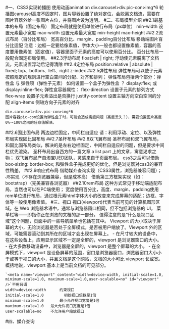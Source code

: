 #一、CSS3实现轮播图
    使用动画animation
    div.carousel>div.pic-con>img*6
    轮播图carousel高度不固定时，图片容器设置了绝对定位，会脱离文档流，需要在图片容器外给一张图片占位，并将图片设为透明。
#二、布局模型介绍
##2.1最基本的布局（固定布局）
    固定布局就是使用单位进行布局（px单位）
    min-width  设置元素最小宽度
    max-width  设置元素最大宽度
    min-height 
    max-height
##2.2流式布局（百分比布局）
    宽高百分比、margin、padding百分比布局
    移动端图片百分比适配
    注意：边框一定要给像素值，字体大小一般也都设置像素值，容器的高度要用像素值（固定值），容器里面子元素的高度可以使用百分比。
        百分比布局一般配合固定布局使用。
##2.3浮动布局
    float:left | right;
    浮动使元素脱离了文档流，元素设置浮动后记得清除
##2.4定位布局
    position:relative | absolute | fixed;
    top、bottom、left、right
    z-index 
##2.5弹性布局
    弹性布局可以使子元素按照规定的规则进行空白空间的分配、对齐和排列；
    弹性布局包括两个部分：弹性盒 与 弹性项（弹性子元素）
    如何设置一个盒子为弹性盒 ？
    display:flex;    或      display:inline-flex;
    弹性盒容器属性：
    flex-direction   设置子元素的排列方式
    flex-wrap 设置子元素溢出是否换行
    justify-content  设置主轴方向空白空间的分配
    align-items 侧轴方向子元素的对齐

    div.carousel>div.pic-con>img*6
    图片容器pic-con设置为弹性盒子时，可能会造成高度问题（高度丢失？），需要设置图片高度0%～100%之间的任意值解决。
    
##2.6固比固布局
    两边边栏固定，中间栏自适应
    请：利用浮动、定位、以及弹性布局实现固比固布局
##2.7圣杯布局
##2.8双飞翼布局
    圣杯布局和双飞翼布局，和固比固布局类似，解决的是左右边栏固定，中间栏自适应的问题，但是要求中间栏优先渲染。
    圣杯布局出自西方的一篇文章 a list part 上的文章，寓意渴求之物；
    双飞翼布局产自淘宝UED团队，灵感来自于页面布局。 
    css3之后可以借助 box-sizing: border-box; 和弹性盒子完成更好的优化，但是浏览器对css3的兼容性稍差。
##2.9响应式布局
    借助媒介查询实现（CSS3属性，浏览器兼容问题）；
    JS实现（不存在浏览器兼容，但是成本高）
    借助第三方框架实现（如：bootstrap）（完美兼容各浏览器）
##2.10rem布局
    这种方式常见于移动端适配布局，当然也可以在PC端使用；
    宽度使用百分比，高度、margin、padding使用rem单位进行布局，通过根元素html字体大小的改变来完成屏幕的适配；边框、字体等一般使用像素值。
#三、视口
    视口(viewport)代表当前可见的计算机图形区域。在 Web 浏览器术语中，通常与浏览器窗口相同，但不包括浏览器的 UI， 菜单栏等——即指你正在浏览的文档的那一部分。
    值得注意的是“什么是视口区域”这个问题，页面中的一些导航菜单也包括在其中。
    Viewport 的大小取决于屏幕的大小，无论浏览器是否处于全屏模式，是否被用户缩放了。Viewport 外的区域，可能需要滚动到其所在的区域才会出现在屏幕上。
        - 在尺寸较大的设备中，在这些设备上，应用显示区域不一定是全屏的，viewport 是浏览器窗口的大小。
        - 在大多数移动设备中，浏览器是全屏的，viewport 是整个屏幕的大小。
        - 在全屏模式下，viewport 是设备屏幕的范围，窗口是浏览器窗口，浏览器窗口大小小于或等于视口的大小，并且文档是这个网站，文档的大小可比 viewport 长或宽。
    概括地说，viewport 基本上是当前文档的可见部分。
    
    `<meta name="viewport" content="width=device-width, initial-scale=1.0, minimum-scale=1.0, maximum-scale=1.0,user-scalable=no" id="viewport" />`不用背诵
    width=device-width  	约束视口
    initial-scale=1.0   	  初始视口倍数是1倍
    minimum-scale=1.0   	最小允许视口宽度是1倍
    maximum-scale=1.0  	最大允许视口宽度是1倍
    user-scalable=no   	不允许用户缩放视口  

#四、媒介查询